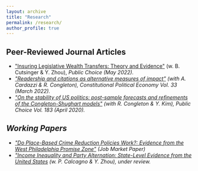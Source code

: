 ```yaml
---
layout: archive
title: "Research"
permalink: /research/
author_profile: true
---
```


## Peer-Reviewed Journal Articles
- ["Insuring Legislative Wealth Transfers: Theory and Evidence"](https://dx.doi.org/10.2139/ssrn.3375405) (w. B. Cutsinger & Y. Zhou),  <i>Public Choice<i> (May 2022).
- ["Readership and citations as alternative measures of impact"](https://link.springer.com/article/10.1007/s10602-021-09333-x) (with A. Cardazzi & R. Congleton),  <i>Constitutional Political Economy<i> Vol. 33 (March 2022).
- ["On the stability of US politics: post-sample forecasts and refinements of the Congleton-Shughart models"](https://link.springer.com/article/10.1007/s11127-019-00689-1) (with R. Congleton & Y. Kim), <i>Public Choice</i> Vol. 183 (April 2020).


## Working Papers
- ["Do Place-Based Crime Reduction Policies Work?: Evidence from the West Philadelphia Promise Zone"](https://dx.doi.org/10.2139/ssrn.3956747) (Job Market Paper)
- ["Income Inequality and Party Alternation: State-Level Evidence from the United States](https://dx.doi.org/10.2139/ssrn.3870344) (w. P. Calcagno & Y. Zhou), under review.
